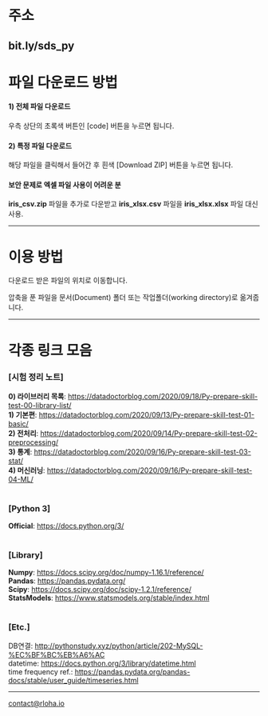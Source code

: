 # 주소

## bit.ly/sds_py

# 파일 다운로드 방법

#### 1) 전체 파일 다운로드 
우측 상단의 초록색 버튼인 [code] 버튼을 누르면 됩니다.

#### 2) 특정 파일 다운로드
해당 파일을 클릭해서 들어간 후 흰색 [Download ZIP] 버튼을 누르면 됩니다.

#### 보안 문제로 엑셀 파일 사용이 어려운 분
**iris_csv.zip** 파일을 추가로 다운받고 **iris_xlsx.csv** 파일을 **iris_xlsx.xlsx** 파일 대신 사용.

---------
# 이용 방법

다운로드 받은 파일의 위치로 이동합니다.

압축을 푼 파일을 문서(Document) 폴더 또는 작업폴더(working directory)로 옮겨줍니다.

---------
# 각종 링크 모음
### [시험 정리 노트]
<b>0) 라이브러리 목록</b>: https://datadoctorblog.com/2020/09/18/Py-prepare-skill-test-00-library-list/ <br>
<b>1) 기본편</b>: https://datadoctorblog.com/2020/09/13/Py-prepare-skill-test-01-basic/ <br>
<b>2) 전처리</b>: https://datadoctorblog.com/2020/09/14/Py-prepare-skill-test-02-preprocessing/ <br>
<b>3) 통계</b>: https://datadoctorblog.com/2020/09/16/Py-prepare-skill-test-03-stat/ <br>
<b>4) 머신러닝</b>: https://datadoctorblog.com/2020/09/16/Py-prepare-skill-test-04-ML/ <br>
<br>

### [Python 3]
<b>Official</b>: https://docs.python.org/3/ <br>
<br>
### [Library]
<b>Numpy</b>: https://docs.scipy.org/doc/numpy-1.16.1/reference/ <br> 
<b>Pandas</b>: https://pandas.pydata.org/ <br>
<b>Scipy</b>: https://docs.scipy.org/doc/scipy-1.2.1/reference/ <br>
<b>StatsModels</b>: https://www.statsmodels.org/stable/index.html <br>
<br>
### [Etc.]
DB연결: http://pythonstudy.xyz/python/article/202-MySQL-%EC%BF%BC%EB%A6%AC <br>
datetime: https://docs.python.org/3/library/datetime.html <br>
time frequency ref.: https://pandas.pydata.org/pandas-docs/stable/user_guide/timeseries.html <br>

<hr>

contact@rloha.io
